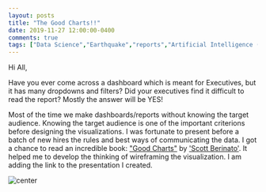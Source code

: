 ```yaml
---
layout: posts
title: "The Good Charts!!"
date: 2019-11-27 12:00:00-0400
comments: true
tags: ["Data Science","Earthquake","reports","Artificial Intelligence (AI)","Data Mining","Data Engineering","Pyhton","R","SAS","Death Valley","CA","search"]
---
```


Hi All,

Have you ever come across a dashboard which is meant for Executives, but it has many dropdowns
 and filters? Did your executives find it difficult to read the report? Mostly the answer will be YES!

Most of the time we make dashboards/reports without knowing the target audience. Knowing the target 
audience is one of the important criterions before designing the visualizations. I was fortunate to
present before a batch of new hires the rules and best ways of communicating the data. I got a chance
to read an incredible book: ["Good Charts"](https://store.hbr.org/product/good-charts-the-hbr-guide-to-making-smarter-more-persuasive-data-visualizations/15005) by ['Scott Berinato'](https://www.linkedin.com/in/scott-berinato-6330ba54/). It helped me to develop the thinking of wireframing the visualization. I am adding the link to the presentation I created.

![center](/images/111.PNG)
